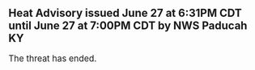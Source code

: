 <p>
   <h2>Heat Advisory issued June 27 at 6:31PM CDT until June 27 at 7:00PM CDT by NWS Paducah KY</h2>
   <div style="font-size:120%">The threat has ended.</div>
</p>